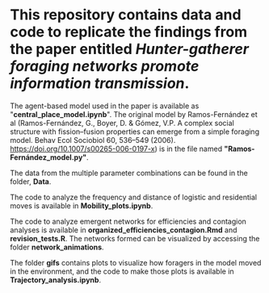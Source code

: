# This repository contains data and code to replicate the findings from the paper entitled _Hunter-gatherer foraging networks promote information transmission_. 
The agent-based model used in the paper is available as "**central_place_model.ipynb**". The original model by Ramos-Fernández et al (Ramos-Fernández, G., Boyer, D. & Gómez, V.P. A complex social structure with fission–fusion properties can emerge from a simple foraging model. Behav Ecol Sociobiol 60, 536–549 (2006). https://doi.org/10.1007/s00265-006-0197-x) is in the file named **"Ramos-Fernández_model.py"**. 

The data from the multiple parameter combinations can be found in the folder, **Data**. 

The code to analyze the frequency and distance of logistic and residential moves is available in **Mobility_plots.ipynb**. 

The code to analyze emergent networks for efficiencies and contagion analyses is available in **organized_efficiencies_contagion.Rmd** and **revision_tests.R**. The networks formed can be visualized by accessing the folder **network_animations**. 

The folder **gifs** contains plots to visualize how foragers in the model moved in the environment, and the code to make those plots is available in **Trajectory_analysis.ipynb**. 

